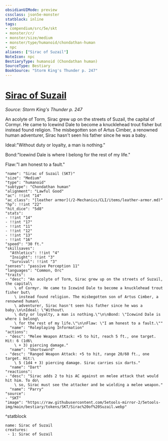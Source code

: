 ```yaml
---
obsidianUIMode: preview
cssclass: json5e-monster
statblock: inline
tags:
- compendium/src/5e/skt
- monster/cr/
- monster/size/medium
- monster/type/humanoid/chondathan-human
- npc
aliases: ["Sirac of Suzail"]
NoteIcon: npc
BestiaryType: humanoid (Chondathan human)
SourceType: Bestiary
BookSource: "Storm King's Thunder p. 247"
---
```

# [Sirac of Suzail](2-Mechanics/CLI/bestiary/npc/sirac-of-suzail-skt.md)
*Source: Storm King's Thunder p. 247*  

An acolyte of Torm, Sirac grew up on the streets of Suzail, the capital of Cormyr. He came to Icewind Dale to become a knucklehead trout fisher but instead found religion. The misbegotten son of Artus Cimber, a renowned human adventurer, Sirac hasn't seen his father since he was a baby.

Ideal:"Without duty or loyalty, a man is nothing."

Bond:"Icewind Dale is where I belong for the rest of my life."

Flaw:"I am honest to a fault."

```statblock
"name": "Sirac of Suzail (SKT)"
"size": "Medium"
"type": "humanoid"
"subtype": "Chondathan human"
"alignment": "Lawful Good"
"ac": !!int "14"
"ac_class": "[leather armor](/2-Mechanics/CLI/items/leather-armor.md)"
"hp": !!int "22"
"hit_dice": "5d8"
"stats":
- !!int "14"
- !!int "17"
- !!int "11"
- !!int "12"
- !!int "13"
- !!int "16"
"speed": "30 ft."
"skillsaves":
  "Athletics": !!int "4"
  "Insight": !!int "3"
  "Survival": !!int "3"
"senses": "passive Perception 11"
"languages": "Common, Orc"
"traits":
- "desc": "An acolyte of Torm, Sirac grew up on the streets of Suzail, the capital\
    \ of Cormyr. He came to Icewind Dale to become a knucklehead trout fisher but\
    \ instead found religion. The misbegotten son of Artus Cimber, a renowned human\
    \ adventurer, Sirac hasn't seen his father since he was a baby.\n\nIdeal: \"Without\
    \ duty or loyalty, a man is nothing.\"\n\nBond: \"Icewind Dale is where i belong\
    \ for the rest of my life.\"\n\nFlaw: \"I am honest to a fault.\""
  "name": "Roleplaying Information"
"actions":
- "desc": "Melee Weapon Attack: +5 to hit, reach 5 ft., one target. Hit: 6 (1d6\
    \ + 3) piercing damage."
  "name": "Shortsword"
- "desc": "Ranged Weapon Attack: +5 to hit, range 20/60 ft., one target. Hit:\
    \ 5 (1d4 + 3) piercing damage. Sirac carries six darts."
  "name": "Dart"
"reactions":
- "desc": "Sirac adds 2 to his AC against on melee attack that would hit him. To do\
    \ so, Sirac must see the attacker and be wielding a melee weapon."
  "name": "Parry"
"source":
- "SKT"
"image": "https://raw.githubusercontent.com/5etools-mirror-2/5etools-img/main/bestiary/tokens/SKT/Sirac%20of%20Suzail.webp"
```
^statblock

```encounter-table
name: Sirac of Suzail
creatures:
 - 1: Sirac of Suzail
```